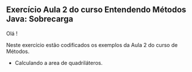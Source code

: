 ## Exercício Aula 2 do curso Entendendo Métodos Java: Sobrecarga

Olá ! 

Neste exercício estão codificados os exemplos da Aula 2 do curso de Métodos.

- Calculando a area de quadriláteros.
